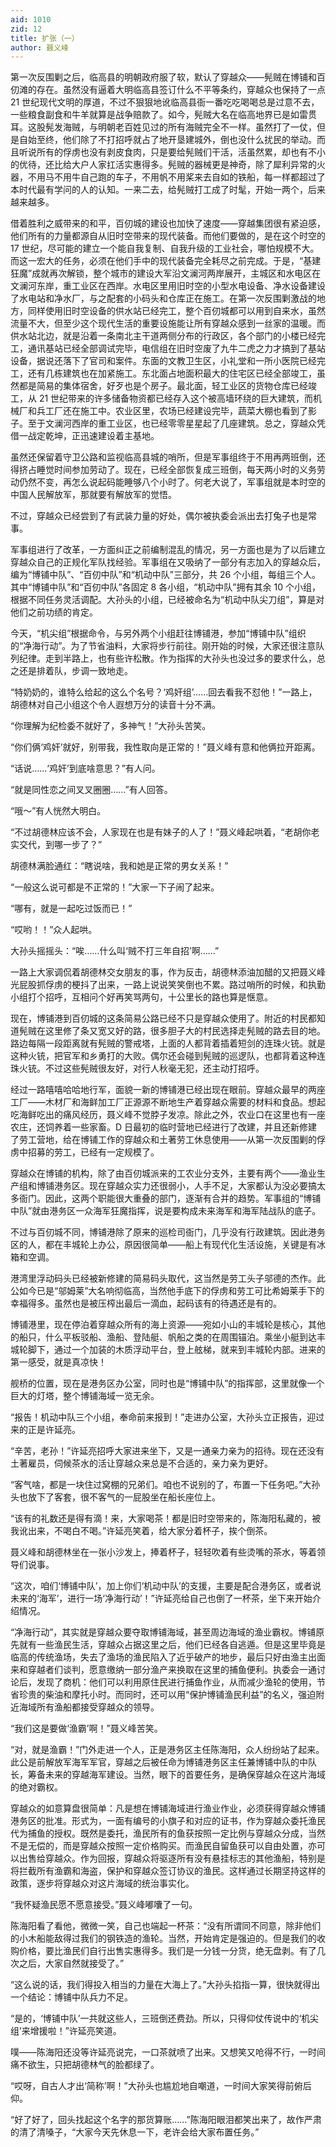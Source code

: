 ```yaml
---
aid: 1010
zid: 12
title: 扩张（一）
author: 聂义峰
---
```


第一次反围剿之后，临高县的明朝政府服了软，默认了穿越众——髡贼在博铺和百仞滩的存在。虽然没有逼着大明临高县签订什么不平等条约，穿越众也保持了一点 21 世纪现代文明的厚道，不过不狠狠地讹临高县衙一番吃吃喝喝总是过意不去，一些粮食副食和牛羊就算是战争赔款了。如今，髡贼大名在临高地界已是如雷贯耳。这股髡发海贼，与明朝老百姓见过的所有海贼完全不一样。虽然打了一仗，但是自始至终，他们除了不打招呼就占了地开垦建城外，倒也没什么扰民的举动。而且听说所有的俘虏也没有剥皮食肉，只是要给髡贼们干活，活虽然累，却也有不小的优待，还比给大户人家扛活实惠得多。髡贼的器械更是神奇，除了犀利异常的火器，不用马不用牛自己跑的车子，不用帆不用桨来去自如的铁船，每一样都超过了本时代最有学问的人的认知。一来二去，给髡贼打工成了时髦，开始一两个，后来越来越多。

借着胜利之威带来的和平，百仞城的建设也加快了速度——穿越集团很有紧迫感，他们所有的力量都源自从旧时空带来的现代装备。而他们要做的，是在这个时空的 17 世纪，尽可能的建立一个能自我复制、自我升级的工业社会，哪怕规模不大。而这一宏大的任务，必须在他们手中的现代装备完全耗尽之前完成。于是，“基建狂魔”成就再次解锁，整个城市的建设大军沿文澜河两岸展开，主城区和水电区在文澜河东岸，重工业区在西岸。水电区里用旧时空的小型水电设备、净水设备建设了水电站和净水厂，与之配套的小码头和仓库正在施工。在第一次反围剿激战的地方，同样使用旧时空设备的供水站已经完工，整个百仞城都可以用到自来水，虽然流量不大，但至少这个现代生活的重要设施能让所有穿越众感到一丝家的温暖。而供水站北边，就是沿着一条南北主干道两侧分布的行政区，各个部门的小楼已经完工，通讯基站已经全部调试完毕，电信组在旧时空废了九牛二虎之力才搞到了基站设备，据说还落下了官司和案件。东面的文教卫生区，小礼堂和一所小医院已经完工，还有几栋建筑也在加紧施工。东北面占地面积最大的住宅区已经全部竣工，虽然都是简易的集体宿舍，好歹也是个房子。最北面，轻工业区的货物仓库已经竣工，从 21 世纪带来的许多储备物资都已经存入这个被高墙环绕的巨大建筑，而机械厂和兵工厂还在施工中。农业区里，农场已经建设完毕，蔬菜大棚也看到了影子。至于文澜河西岸的重工业区，也已经零零星星起了几座建筑。总之，穿越众凭借一战定乾坤，正迅速建设着主基地。

虽然还保留着守卫公路和监视临高县城的哨所，但是军事组终于不用再两班倒，还得挤占睡觉时间参加劳动了。现在，已经全部恢复成三班倒，每天两小时的义务劳动仍然不变，再怎么说起码能睡够八个小时了。何老大说了，军事组就是本时空的中国人民解放军，那就要有解放军的觉悟。

不过，穿越众已经尝到了有武装力量的好处，偶尔被执委会派出去打兔子也是常事。

军事组进行了改革，一方面纠正之前编制混乱的情况，另一方面也是为了以后建立穿越众自己的正规化军队找经验。军事组在又吸纳了一部分有志加入的穿越众后，编为“博铺中队”、“百仞中队”和“机动中队”三部分，共 26 个小组，每组三个人。其中“博铺中队”和“百仞中队”各固定 8 各小组，“机动中队”拥有其余 10 个小组，根据不同任务灵活调配。大孙头的小组，已经被命名为“机动中队尖刀组”，算是对他们之前功绩的肯定。

今天，“机尖组”根据命令，与另外两个小组赶往博铺港，参加“博铺中队”组织的“净海行动”。为了节省油料，大家将步行前往。刚开始的时候，大家还很注意队列纪律。走到半路上，也有些许松散。作为指挥的大孙头也没过多的要求什么，总之还是排着队，步调一致地走。

“特奶奶的，谁特么给起的这么个名号？‘鸡奸组’……回去看我不怼他！”一路上，胡德林对自己小组这个令人遐想万分的读音十分不满。

“你理解为纪检委不就好了，多神气！”大孙头苦笑。

“你们俩‘鸡奸’就好，别带我，我性取向是正常的！”聂义峰有意和他俩拉开距离。

“话说……‘鸡奸’到底啥意思？”有人问。

“就是同性恋之间叉叉圈圈……”有人回答。

“哦～”有人恍然大明白。

“不过胡德林应该不会，人家现在也是有妹子的人了！”聂义峰起哄着，“老胡你老实交代，到哪一步了？”

胡德林满脸通红：“瞎说啥，我和她是正常的男女关系！”

“一般这么说可都是不正常的！”大家一下子闹了起来。

“哪有，就是一起吃过饭而已！”

“哎哟！！”众人起哄。

大孙头摇摇头：“唉……什么叫‘贼不打三年自招’啊……”

一路上大家调侃着胡德林交女朋友的事，作为反击，胡德林添油加醋的又把聂义峰光屁股抓俘虏的梗抖了出来，一路上说说笑笑倒也不累。路过哨所的时候，和执勤小组打个招呼，互相问个好再笑骂两句，十公里长的路也算是惬意。

现在，博铺港到百仞城的这条简易公路已经不只是穿越众使用了。附近的村民都知道髡贼在这里修了条又宽又好的路，很多胆子大的村民选择走髡贼的路去目的地。路边每隔一段距离就有髡贼的警戒塔，上面的人都背着插着短剑的连珠火铳。就是这种火铳，把官军和乡勇打的大败。偶尔还会碰到髡贼的巡逻队，也都背着这种连珠火铳。不过这些髡贼很友好，对行人秋毫无犯，还主动打招呼。

经过一路嘻嘻哈哈地行军，面貌一新的博铺港已经出现在眼前。穿越众最早的两座工厂——木材厂和海鲜加工厂正源源不断地生产着穿越众需要的材料和食品。想起吃海鲜吃出的痛风经历，聂义峰不觉脖子发凉。除此之外，农业口在这里也有一座农庄，还饲养着一些家畜。D 日最初的临时营地已经进行了改建，并且还新修建了劳工营地，给在博铺工作的穿越众和土著劳工休息使用——从第一次反围剿的俘虏中招募的劳工，已经有一定规模了。

穿越众在博铺的机构，除了由百仞城派来的工农业分支外，主要有两个——渔业生产组和博铺港务区。现在穿越众实力还很弱小，人手不足，大家都认为没必要搞太多衙门。因此，这两个职能很大重叠的部门，逐渐有合并的趋势。军事组的“博铺中队”就由港务区一众海军狂魔指挥，说是要构成未来海军和海军陆战队的底子。

不过与百仞城不同，博铺港除了原来的巡检司衙门，几乎没有行政建筑。因此港务区的人，都在丰城轮上办公，原因很简单——船上有现代化生活设施，关键是有冰箱和空调。

港湾里浮动码头已经被新修建的简易码头取代，这当然是劳工头子邬德的杰作。此公如今已是“邬姆莱”大名响彻临高，当然他手底下的俘虏和劳工可比希姆莱手下的幸福得多。虽然也是被压榨出最后一滴血，起码该有的待遇还是有的。

博铺港里，现在停泊着穿越众所有的海上资源——宛如小山的丰城轮是核心，其他的船只，什么平板驳船、渔船、登陆艇、帆船之类的在周围锚泊。乘坐小艇到达丰城轮脚下，通过一个加装的木质浮动平台，登上舷梯，就来到丰城轮内部。进来的第一感受，就是真凉快！

舰桥的位置，现在是港务区办公室，同时也是“博铺中队”的指挥部，这里就像一个巨大的灯塔，整个博铺海域一览无余。

“报告！机动中队三个小组，奉命前来报到！”走进办公室，大孙头立正报告，迎过来的正是许延亮。

“辛苦，老孙！”许延亮招呼大家进来坐下，又是一通亲力亲为的招待。现在还没有土著雇员，伺候茶水的活让穿越众来总是不合适的，亲力亲为更好。

“客气啥，都是一块住过窝棚的兄弟们。咱也不说别的了，布置一下任务吧。”大孙头也放下了客套，很不客气的一屁股坐在船长座位上。

“该有的礼数还是得有滴！来，大家喝茶！都是旧时空带来的，陈海阳私藏的，被我讹出来，不喝白不喝。”许延亮笑着，给大家分着杯子，挨个倒茶。

聂义峰和胡德林坐在一张小沙发上，捧着杯子，轻轻吹着有些烫嘴的茶水，等着领导们说事。

“这次，咱们‘博铺中队’，加上你们‘机动中队’的支援，主要是配合港务区，或者说未来的‘海军’，进行一场‘净海行动’！”许延亮给自己也倒了一杯茶，坐下来开始介绍情况。

“净海行动”，其实就是穿越众要夺取博铺海域，甚至周边海域的渔业霸权。博铺原先就有一些渔民生活，穿越众占据这里之后，他们已经各自逃遁。但是这里毕竟是临高的传统渔场，失去了渔场的渔民陷入了近乎破产的地步，最后只好由渔主出面来和穿越者们谈判，愿意缴纳一部分渔产来换取在这里的捕鱼便利。执委会一通讨论后，发现了商机：他们可以利用原住民进行捕鱼作业，从而减少渔轮的使用，节省珍贵的柴油和摩托小时。而同时，还可以用“保护博铺渔民利益”的名义，强迫附近海域所有渔船都接受穿越众的领导。

“我们这是要做‘渔霸’啊！”聂义峰苦笑。

“对，就是渔霸！”门外走进一个人，正是港务区主任陈海阳，众人纷纷站了起来。此公是前解放军海军军官，穿越之后被任命为博铺港务区主任兼博铺中队的中队长，筹备未来的穿越海军建设。当然，眼下的首要任务，是确保穿越众在这片海域的绝对霸权。

穿越众的如意算盘很简单：凡是想在博铺海域进行渔业作业，必须获得穿越众博铺港务区的批准。形式为，一面有编号的小旗子和对应的证书，作为穿越众委托渔民代为捕鱼的授权。既然是委托，渔民所有的鱼获按照一定比例与穿越众分成，当然不是无偿的，而是穿越众按照一定价格购买。而渔民自留鱼获可以自由处置，亦可以出售给穿越众。作为回报，穿越众将驱逐所有没有悬挂标志的其他渔船，特别是将拦截所有渔霸和海盗，保护和穿越众签订协议的渔民。这样通过长期坚持这样的政策，逐步将穿越众对这片海域的统治事实化。

“我怀疑渔民愿不愿意接受。”聂义峰嘟囔了一句。

陈海阳看了看他，微微一笑，自己也端起一杯茶：“没有所谓同不同意，除非他们的小木船能敌得过我们的钢铁造的渔轮。当然，开始肯定是强迫的。但是我们的收购价格，要比渔民们自行出售实惠得多。我们是一分钱一分货，绝无盘剥。有了几次之后，大家自然就接受了。”

“这么说的话，我们得投入相当的力量在大海上了。”大孙头掐指一算，很快就得出一个结论：博铺中队兵力不足。

“是的，‘博铺中队’一共就这些人，三班倒还费劲。所以，只得仰仗传说中的‘机尖组’来增援啦！”许延亮笑道。

噗——陈海阳还没等许延亮说完，一口茶就喷了出来。又想笑又呛得不行，一时间痛不欲生，只把胡德林气的脸都绿了。

“哎呀，自古人才出‘简称’啊！”大孙头也尴尬地自嘲道，一时间大家笑得前俯后仰。

“好了好了，回头找起这个名字的那货算账……”陈海阳眼泪都笑出来了，故作严肃的清了清嗓子，“大家今天先休息一下，老许会给大家布置任务。”
